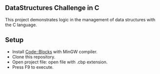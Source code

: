 ## DataStructures Challenge in C
This project demonstrates logic in the management of data structures with the C language.

## Setup
- Install [Code::Blocks](https://www.codeblocks.org/downloads/binaries/ "Code::Blocks") with MinGW compiler.
- Clone this repository.
- Open project file: open file with .cbp extension.
- Press F9 to execute.